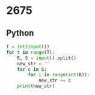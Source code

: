 # 2675

## Python

```python
T = int(input())
for t in range(T):
    R, S = input().split()
    new_str = ''
    for c in S:
        for i in range(int(R)):
            new_str += c
    print(new_str)
```
